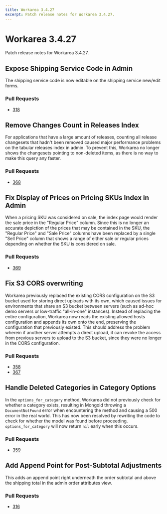 ```yaml
---
title: Workarea 3.4.27
excerpt: Patch release notes for Workarea 3.4.27.
---
```


# Workarea 3.4.27

Patch release notes for Workarea 3.4.27.

## Expose Shipping Service Code in Admin

The shipping service code is now editable on the shipping service new/edit forms.

### Pull Requests

- [318](https://github.com/workarea-commerce/workarea/pull/318)

## Remove Changes Count in Releases Index

For applications that have a large amount of releases, counting all release
changesets that hadn't been removed caused major performance problems on the
tabular releases index in admin. To prevent this, Workarea no longer shows the
changesets pointing to non-deleted items, as there is no way to make this query
any faster.

### Pull Requests

- [368](https://github.com/workarea-commerce/workarea/pull/368)

## Fix Display of Prices on Pricing SKUs Index in Admin

When a pricing SKU was considered on sale, the index page would render the sale
price in the "Regular Price" column. Since this is no longer an accurate
depiction of the prices that may be contained in the SKU, the "Regular Price"
and "Sale Price" columns have been replaced by a single "Sell Price" column
that shows a range of either sale or regular prices depending on whether the
SKU is considered on sale.

### Pull Requests

- [369](https://github.com/workarea-commerce/workarea/pull/369)

## Fix S3 CORS overwriting

Workarea previously replaced the existing CORS configuration on the S3
bucket used for storing direct uploads with its own, which caused issues
for environments that share an S3 bucket between servers (such as ad-hoc
demo servers or low-traffic "all-in-one" instances). Instead of
replacing the entire configuration, Workarea now reads the existing
allowed hosts configuration and appends its own onto the end, preserving
the configuration that previously existed. This should address the
problem wherein if another server attempts a direct upload, it can
revoke the access from previous servers to upload to the S3 bucket,
since they were no longer in the CORS configuration.

### Pull Requests

- [358](https://github.com/workarea-commerce/workarea/pull/358)
- [367](https://github.com/workarea-commerce/workarea/pull/367)

## Handle Deleted Categories in Category Options

In the `options_for_category` method, Workarea did not previously check
for whether a category exists, resulting in Mongoid throwing a
`DocumentNotFound` error when encountering the method and causing a 500
error in the real world. This has now been resolved by rewriting the
code to check for whether the model was found before proceeding.
`options_for_category` will now return `nil` early when this occurs.

### Pull Requests

- [359](https://github.com/workarea-commerce/workarea/pull/359)


## Add Append Point for Post-Subtotal Adjustments

This adds an append point right underneath the order subtotal and above
the shipping total in the admin order attributes view.

### Pull Requests

- [316](https://github.com/workarea-commerce/workarea/pull/316)

